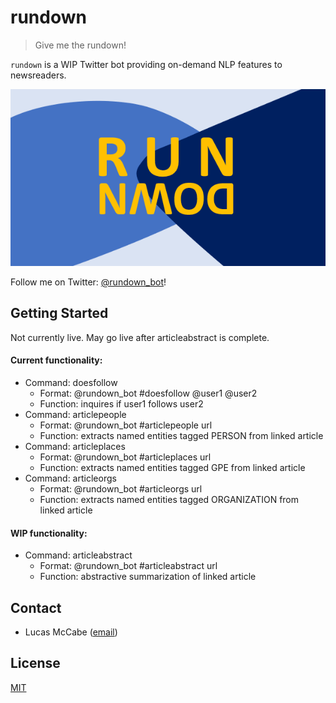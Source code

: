 # rundown

> Give me the rundown!

`rundown` is a WIP Twitter bot providing on-demand NLP features to newsreaders.

![box](img/logo_large.png)

Follow me on Twitter: [@rundown_bot](https://twitter.com/rundown_bot/with_replies)!

## Getting Started

Not currently live. May go live after articleabstract is complete.

#### Current functionality:

- Command: doesfollow
  - Format: @rundown_bot #doesfollow @user1 @user2
  - Function: inquires if user1 follows user2
- Command: articlepeople
  - Format: @rundown_bot #articlepeople url
  - Function: extracts named entities tagged PERSON from linked article
- Command: articleplaces
  - Format: @rundown_bot #articleplaces url
  - Function: extracts named entities tagged GPE from linked article
- Command: articleorgs
  - Format: @rundown_bot #articleorgs url
  - Function: extracts named entities tagged ORGANIZATION from linked article

#### WIP functionality:

- Command: articleabstract
  - Format: @rundown_bot #articleabstract url
  - Function: abstractive summarization of linked article

## Contact
- Lucas McCabe ([email](mailto:lmccabe2@alumni.jh.edu))

## License
[MIT](https://choosealicense.com/licenses/mit/)
